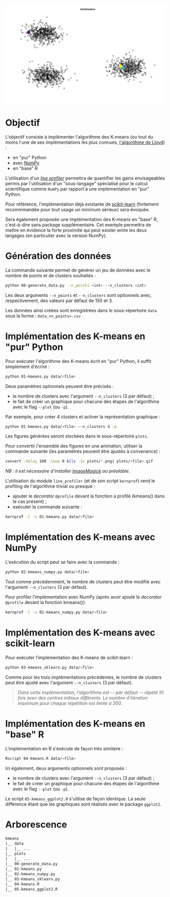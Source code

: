 ![kmeans](plots/kmeans.gif)

# Objectif

L'objectif consiste à implémenter l'algorithme des K-means (ou tout du moins l'une de ses implémentations les plus connues, [l'algorithme de Lloyd](https://en.wikipedia.org/wiki/Lloyd%27s_algorithm)) :

* en "pur" Python
* avec [NumPy](http://www.numpy.org/)
* en "base" R

L'utilisation d'un [*line profiler*](https://github.com/rkern/line_profiler) permettra de quantifier les gains envisageables permis par l'utilisation d'un "sous-langage" spécialisé pour le calcul scientifique comme `NumPy` par rapport à une implémentation en "pur" Python.

Pour référence, l'implémentation déjà existante de [scikit-learn](https://scikit-learn.org/stable/modules/generated/sklearn.cluster.KMeans.html) (fortement recommmandée pour tout usage un minimum sérieux) sera évoquée.

Sera également proposée une implémentation des K-means en "base" R, c'est-à-dire sans package supplémentaire. Cet exemple permettra de mettre en évidence la forte proximité qui peut exister entre les deux langages (en particulier avec la version NumPy).

# Génération des données

La commande suivante permet de générer un jeu de données avec le nombre de points et de clusters souhaités :

```sh
python 00-generate_data.py --n_points <int> --n_clusters <int>
```

Les deux arguments `--n_points`  et `--n_clusters` sont optionnels avec, respectivement, des valeurs par défaut de 150 et 3.

Les données ainsi créées sont enregistrées dans le sous-répertoire `data` sous la forme : `data_<n_points>.csv`

# Implémentation des K-means en "pur" Python

Pour exécuter l'algorithme des K-means écrit en "pur" Python, il suffit simplement d'écrire :

```sh
python 01-kmeans.py data/<file>
```

Deux paramètres optionnels peuvent être précisés :

* le nombre de clusters avec l'argument `--n_clusters` (3 par défaut) ;
* le fait de créer un graphique pour chacune des étapes de l'algorithme avec le flag `--plot` (ou `-p`).

Par exemple, pour créer 4 clusters et activer la représentation graphique :

```sh
python 01-kmeans.py data/<file> --n_clusters 4 -p
```

Les figures générées seront stockées dans le sous-répertoire `plots`.

Pour convertir l'ensemble des figures en une animation, utiliser la commande suivante (les paramètres peuvent être ajustés à convenance) :

```sh
convert -delay 100 -loop 0 $(ls -1v plots/*.png) plots/<file>.gif
```

*NB : il est nécessaire d'installer [ImageMagick](http://www.imagemagick.org/) au préalable.*

L'utilisation du module `line_profiler` (et de son script `kernprof`) rend le profiling de l'algorithme trivial ou presque :

* ajouter le *decorator* `@profile` devant la fonction a profilé (kmeans() dans le cas présent) ;
* exécuter la commande suivante :

```sh
kernprof -l -v 01-kmeans.py data/<file>
```

# Implémentation des K-means avec NumPy

L'exécution du script peut se faire avec la commande :

```sh
python 02-kmeans_numpy.py data/<file>
```

Tout comme précédemment, le nombre de clusters peut être modifié avec l'argument `--n_clusters` (3 par défaut).

Pour profiler l’implémentation avec NumPy (après avoir ajouté le *decorator* `@profile` devant la fonction kmeans()):

```sh
kernprof -l -v 02-kmeans_numpy.py data/<file>
```

# Implémentation des K-means avec scikit-learn

Pour exécuter l’implémentation des K-means de scikit-learn :

```sh
python 03-kmeans_sklearn.py data/<file>
```

Comme pour les trois implémentations précédentes, le nombre de clusters peut être ajusté avec l'argument `--n_clusters` (3 par défaut).

> *Dans cette implémentation, l'algorithme est -- par défaut -- répété 10 fois avec des centres initiaux différents. Le nombre d'itération maximum pour chaque répétition est limité à 300.*

# Implémentation des K-means en "base" R

L'implémentation en R s'exécute de façon très similaire :

```sh
Rscript 04-kmeans.R data/<file>
```

Ici également, deux arguments optionnels sont proposés :

* le nombre de clusters avec l'argument `--n_clusters` (3 par défaut) ;
* le fait de créer un graphique pour chacune des étapes de l'algorithme avec le flag `--plot` (ou `-p`).

Le script `05-kmeans_ggplot2.R` s'utilise de façon identique. La seule différence étant que les graphiques sont réalisés avec le package `ggplot2`. 

# Arborescence

```
kmeans
|__ data
|   |__ ...
|__ plots
|	|__ ...
|__ 00-generate_data.py
|__ 01-kmeans.py
|__ 02-kmeans_numpy.py
|__ 03-kmeans_sklearn.py
|__ 04-kmeans.R
|__ 05-kmeans_ggplot2.R
```
